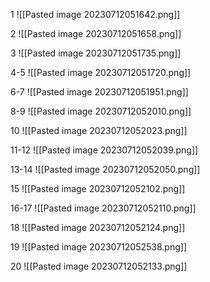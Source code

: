 1
![[Pasted image 20230712051642.png]]

2
![[Pasted image 20230712051658.png]]


3
![[Pasted image 20230712051735.png]]

4-5
![[Pasted image 20230712051720.png]]

6-7
![[Pasted image 20230712051951.png]]

8-9
![[Pasted image 20230712052010.png]]

10
![[Pasted image 20230712052023.png]]

11-12
![[Pasted image 20230712052039.png]]

13-14
![[Pasted image 20230712052050.png]]

15
![[Pasted image 20230712052102.png]]

16-17
![[Pasted image 20230712052110.png]]

18
![[Pasted image 20230712052124.png]]

19
![[Pasted image 20230712052538.png]]

20
![[Pasted image 20230712052133.png]]